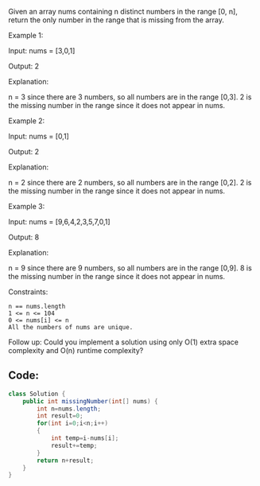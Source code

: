 Given an array nums containing n distinct numbers in the range [0, n], return the only number in the range that is missing from the array.

 

Example 1:

Input: nums = [3,0,1]

Output: 2

Explanation:

n = 3 since there are 3 numbers, so all numbers are in the range [0,3]. 2 is the missing number in the range since it does not appear in nums.

Example 2:

Input: nums = [0,1]

Output: 2

Explanation:

n = 2 since there are 2 numbers, so all numbers are in the range [0,2]. 2 is the missing number in the range since it does not appear in nums.

Example 3:

Input: nums = [9,6,4,2,3,5,7,0,1]

Output: 8

Explanation:

n = 9 since there are 9 numbers, so all numbers are in the range [0,9]. 8 is the missing number in the range since it does not appear in nums.
 
 

 

 

 

Constraints:

    n == nums.length
    1 <= n <= 104
    0 <= nums[i] <= n
    All the numbers of nums are unique.

 

Follow up: Could you implement a solution using only O(1) extra space complexity and O(n) runtime complexity?

## Code:

``` java
class Solution {
    public int missingNumber(int[] nums) {
        int n=nums.length;
        int result=0;
        for(int i=0;i<n;i++)
        {
            int temp=i-nums[i];
            result+=temp;
        }
        return n+result;
    }
}

```
